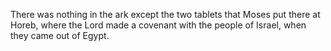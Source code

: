There was nothing in the ark except the two tablets that Moses put there at Horeb, where the Lord made a covenant with the people of Israel, when they came out of Egypt.
